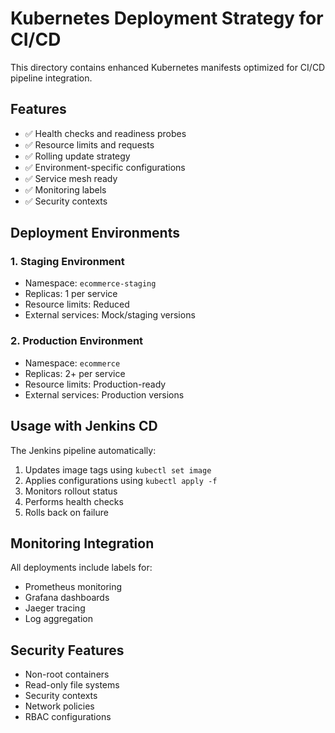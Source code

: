 # Kubernetes Deployment Strategy for CI/CD

This directory contains enhanced Kubernetes manifests optimized for CI/CD pipeline integration.

## Features

- ✅ Health checks and readiness probes
- ✅ Resource limits and requests
- ✅ Rolling update strategy
- ✅ Environment-specific configurations
- ✅ Service mesh ready
- ✅ Monitoring labels
- ✅ Security contexts

## Deployment Environments

### 1. Staging Environment
- Namespace: `ecommerce-staging`
- Replicas: 1 per service
- Resource limits: Reduced
- External services: Mock/staging versions

### 2. Production Environment
- Namespace: `ecommerce`
- Replicas: 2+ per service
- Resource limits: Production-ready
- External services: Production versions

## Usage with Jenkins CD

The Jenkins pipeline automatically:

1. Updates image tags using `kubectl set image`
2. Applies configurations using `kubectl apply -f`
3. Monitors rollout status
4. Performs health checks
5. Rolls back on failure

## Monitoring Integration

All deployments include labels for:
- Prometheus monitoring
- Grafana dashboards
- Jaeger tracing
- Log aggregation

## Security Features

- Non-root containers
- Read-only file systems
- Security contexts
- Network policies
- RBAC configurations